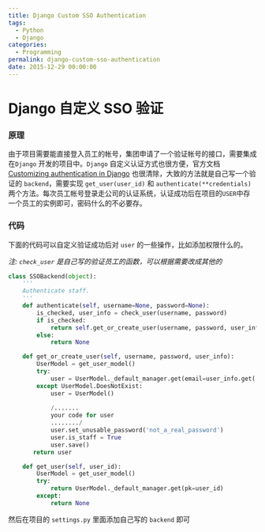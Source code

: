 ```yaml
---
title: Django Custom SSO Authentication
tags:
  - Python
  - Django
categories:
  - Programming
permalink: django-custom-sso-authentication
date: 2015-12-29 00:00:00
---
```



Django 自定义 SSO 验证
=========

### 原理
由于项目需要能直接登入员工的帐号，集团申请了一个验证帐号的接口，需要集成在`Django` 开发的项目中。`Django` 自定义认证方式也很方便，官方文档 [Customizing authentication in Django](https://docs.djangoproject.com/en/dev/topics/auth/customizing/) 也很清除，大致的方法就是自己写一个验证的 `backend`，需要实现 `get_user(user_id)` 和 `authenticate(**credentials)` 两个方法。每次员工帐号登录走公司的认证系统，认证成功后在项目的`USER`中存一个员工的实例即可，密码什么的不必要存。

### 代码
下面的代码可以自定义验证成功后对 `user` 的一些操作，比如添加权限什么的。

*注: `check_user` 是自己写的验证员工的函数，可以根据需要改成其他的*

```python
class SSOBackend(object):
    '''
    Authenticate staff.
    '''
    def authenticate(self, username=None, password=None):
        is_checked, user_info = check_user(username, password)
        if is_checked:
            return self.get_or_create_user(username, password, user_info)
        else:
            return None

    def get_or_create_user(self, username, password, user_info):
        UserModel = get_user_model()
        try:
            user = UserModel._default_manager.get(email=user_info.get('email'))
        except UserModel.DoesNotExist:
            user = UserModel()
            
            /.......
            your code for user
            ......../
            user.set_unusable_password('not_a_real_password')
            user.is_staff = True
            user.save()
       return user

    def get_user(self, user_id):
        UserModel = get_user_model()
        try:
            return UserModel._default_manager.get(pk=user_id)
        except:
            return None

```

然后在项目的 `settings.py` 里面添加自己写的 `backend` 即可


